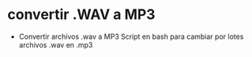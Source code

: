 # convertir .WAV a MP3
* Convertir archivos .wav a MP3
Script en bash para cambiar por lotes archivos .wav en .mp3
